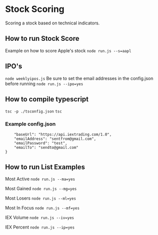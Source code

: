 # Stock Scoring
Scoring a stock based on technical indicators.

## How to run Stock Score
Example on how to score Apple's stock
`node run.js --s=aapl`

## IPO's
`node weeklyipos.js`
Be sure to set the email addresses in the config.json before running
`node run.js --ipo=yes`

## How to compile typescript
`tsc -p ./tsconfig.json`
`tsc`

### Example config.json
```{
    "baseUrl": "https://api.iextrading.com/1.0",
    "emailAddress": "sentfrom@gmail.com",
    "emailPassword": "test",
    "emailTo": "sendto@gmail.com"
}
```

## How to run List Examples
Most Active `node run.js --ma=yes`

Most Gained `node run.js --mg=yes`

Most Losers `node run.js --ml=yes`

Most In Focus `node run.js --mf=yes`

IEX Volume `node run.js --iv=yes`

IEX Percent `node run.js --ip=yes`